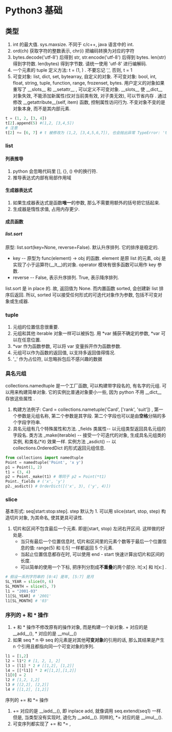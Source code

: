 # Python3 基础

## 类型

1. int 的最大值. sys.maxsize. 不同于 c/c++, java 语言中的 int.
2. ord(ch) 获取字符的整数表示, chr(i) 把编码转换为对应的字符
3. bytes.decode('utf-8') 后得到 str, str.encode('utf-8') 后得到 bytes.  len(str) 得到字符数. len(bytes) 得到字节数. 请统一使用 'utf-8' 进行编解码.
4. 一个元素的 tuple 定义方法: t = (1, ) . 不要忘记 ',', 否则, t = 1
5. 可变对象: list, dict, set, bytearray, 自定义的对象. 不可变对象: bool, int, float, string, tuple, function, range, frozenset, bytes. 用户定义的对象如果重写了 \_\_slots\_\_ 和 \_\_setattr\_\_ , 可以定义不可变对象. _\_slots\_\_ 使 \_\_dict\_\_ 对象失效, 不能添加新属性(仅对当前类有效, 对子类无效), 可以节省内存 . 通过修改 \_\_getattribute\_\_(self, item) 函数, 控制属性访问行为. 不变对象不变的是对象本身, 而不是其内部元素.

``` python
t = (1, 2, [3, 4])
t[2].append(5) #(1,2, [3,4,5])
# 注意
t[2] += [6, 7] # t 被修改为 (1,2, [3,4,5,6,7]), 也会抛出异常 TypeError: 'tuple' object does not support item assignment . 这说明增量赋值不是原子操作.
```



### list

#### 列表推导

1. python 会忽略代码里 [], {}, () 中的换行符.
2. 推导表达式内部有局部作用域

#### 生成器表达式

1. 如果生成器表达式是函数**唯一**的参数, 那么不需要用额外的括号把它括起来.
2. 生成器是惰性求值, 占用内存更少.

#### 成员函数

##### list.sort

原型: list.sort(key=None, reverse=False). 默认升序排列. 它的排序是稳定的.

* key -- 原型为 func(element) -> obj 的函数. element 是原 list 的元素, obj 是实现了小于运算符(\_\_lt\_\_)的对象. operator 模块有很多函数可以用作 key 参数.
* reverse -- False, 表示升序排列. True, 表示降序排列.

list.sort 是 in place 的. 故, 返回值为 None. 而内置函数 sorted, 会创建新 list 排序后返回. 所以, sorted 可以接受任何形式的可迭代对象作为参数, 包括不可变对象或生成器.

### tuple

1. 元组的位置信息很重要. 
2. 元组和其他 iterable 对象一样可以被拆包. 用 *var 捕获不确定的参数, *var 可以在任意位置.
3. *var 作为函数参数, 可以将 var 变量拆开作为函数参数.
4. 元组可以作为函数的返回值, 以支持多返回值得情况.
5. '_' 作为占位符, 以忽略拆包后不感兴趣的数据

### 具名元组

collections.namedtuple 是一个工厂函数, 可以构建带字段名的, 有名字的元组. 可以用来构建简单对象. 它的实例比普通对象要小一些, 因为 python 不用 \_\_dict\_\_ 存放这些属性 .

1. 构建方法例子: Card = collections.nametuple('Card', ['rank', 'suit']) , 第一个参数是元组名称, 第二个参数是其字段. 第二个字段也可以是由**空格**分隔的多个字段字符串.
2. 具名元组有几个特殊属性和方法. _fields 类属性-- 以元组类型返回具名元组的字段名. 类方法 _make(iterable) -- 接受一个可迭代的对象, 生成具名元组类的实例, 和类名(*it) 效果一样. 实例方法 _asdict() -- 以 collections.OrderedDict 的形式返回元组信息.

``` python
from collections import namedtuple
Point = namedtuple('Point', 'x y')
p1 = Point(1, 2)
t1 = (3, 4)
p2 = Point._make(t1) # 等同于 p2 = Point(*t1)
Point._fields # ('x', 'y')
p2._asdict() # OrderDict([('x', 3), ('y', 4)])
```

### slice

基本形式: seq[start:stop:step]. step 默认为 1. 可以用 slice(start, stop, step) 构造切片对象, 为其命名, 使其更具可读性. 

1. 切片和区间不包含最后一个元素. 即是[start, stop) 左闭右开区间. 这样做的好处是.
   * 当只有最后一个位置信息时, 切片和区间里的元素个数等于最后一个位置信息的值: range(5) 和 l[:5] 一样都返回 5 个元素.
   * 当起止位置信息都存在时, 可以使用 end - start 快速计算出切片和区间的长度.
   * 可以简单的使用一个下标, 把序列分割成**不重叠**的两个部分. lt[:x] 和 lt[x:] .

``` python
# 假设一系列字符串的 [0:4] 是年, [5:7] 是月
SL_YEAR = slice(0, 6)
SL_MONTH = slice(5, 7)
l1 = "2001-03"
l1[SL_YEAR] # '2001'
l1[SL_MONTH] # '03'
```



### 序列的 + 和 * 操作

1. \+ 和 \* 操作不修改原有的操作对象, 而是构建一个新对象. + 对应的是 \_\_add\_\_(), * 对应的是 \_\_mul\_\_() 
2. 如果 seq * n 中 seq 的元素是对其他**可变对象**的引用的话, 那么其结果是产生 n 个引用且都指向同一个可变对象的序列.

``` python
l1 = [1,2]
l2 = l1*2 # [1, 2, 1, 2]
l3 = [l1] * 2 # [[1,2], [1,2]]
l4 = [[*l1]] * 2 #[[1,2],[1,2]]
l1[0] = 2
l2 # [1,2, 1,2]
l3 # [[2,2], [2,2]]
l4 # [[1,2], [1,2]]

```

序列的 += 和 *= 操作

1. += 对应的是 \_\_iadd\_\_(), 即 inplace add, 就像调用 seq.extend(seq1) 一样. 但是, 当类型没有实现时, 退化为 \_\_add\_\_(). 同样的, *= 对应的是 \_\_imul\_\_().
2. 可变序列都实现了 += 和 *= ,